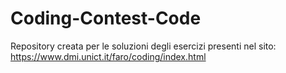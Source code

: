 # Coding-Contest-Code
Repository creata per le soluzioni degli esercizi presenti nel sito: https://www.dmi.unict.it/faro/coding/index.html

